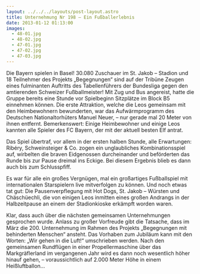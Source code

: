 ```yaml
---
layout: ../../../layouts/post-layout.astro
title: Unternehmung Nr 198 – Ein Fußballerlebnis
date: 2013-01-12 01:13:00
images:
  - 48-01.jpg
  - 48-02.jpg
  - 47-01.jpg
  - 47-02.jpg
  - 47-03.jpg
---
```


Die Bayern spielen in Basel! 30.080 Zuschauer im St. Jakob – Stadion und 18 Teilnehmer des Projekts „Begegnungen“ sind auf der Tribüne Zeugen eines fulminanten Auftritts des Tabellenführers der Bundesliga gegen den amtierenden Schweizer Fußballmeister!
Mit Zug und Bus angereist, hatte die Gruppe bereits eine Stunde vor Spielbeginn Sitzplätze im Block B5 einnehmen können. Die erste Attraktion, welche die Leos gemeinsam mit den Heimbewohnern bewunderten, war das Aufwärmprogramm des Deutschen Nationaltorhüters Manuel Neuer, – nur gerade mal 20 Meter von ihnen entfernt. Bemerkenswert: Einige Heimbewohner und einige Leos kannten alle Spieler des FC Bayern, der mit der aktuell besten Elf antrat.

Das Spiel übertraf, vor allem in der ersten halben Stunde, alle Erwartungen: Ribéry, Schweinsteiger & Co. zogen ein unglaubliches Kombinationsspiel auf, wirbelten die braven Eidgenossen durcheinander und beförderten das Runde bis zur Pause dreimal ins Eckige. Bei diesem Ergebnis blieb es dann auch bis zum Schlusspfiff.

Es war für alle ein großes Vergnügen, mal ein großartiges Fußballspiel mit internationalen Starspielern live mitverfolgen zu können. Und noch etwas tat gut: Die Pausenverpflegung mit Hot Dogs, St. Jakob – Würsten und Chäschüechli, die von einigen Leos inmitten eines großen Andrangs in der Halbzeitpause an einem der Stadionkioske erkämpft worden waren.

Klar, dass auch über die nächsten gemeinsamen Unternehmungen gesprochen wurde. Anlass zu großer Vorfreude gibt die Tatsache, dass im März die 200. Unternehmung im Rahmen des Projekts „Begegnungen mit behinderten Menschen“ ansteht. Das Vorhaben zum Jubiläum kann mit den Worten: „Wir gehen in die Luft!“ umschrieben werden. Nach den gemeinsamen Rundflügen in einer Propellermaschine über das Markgräflerland im vergangenen Jahr wird es dann noch wesentlich höher hinauf gehen, – voraussichtlich auf 2.000 Meter Höhe in einem Heißluftballon…
